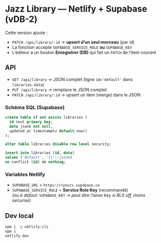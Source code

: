 # Jazz Library — Netlify + Supabase (vDB-2)

Cette version ajoute :
- `PATCH /api/library/:id` → **upsert d’un seul morceau** (par id)
- La fonction accepte `SUPABASE_SERVICE_ROLE` **ou** `SUPABASE_KEY`
- L’éditeur a un bouton **Enregistrer (DB)** qui fait un `PATCH` de l’item courant

## API
- `GET /api/library` → JSON complet (ligne `id='default'` dans `libraries.data`)
- `PUT /api/library` → remplace le JSON complet
- `PATCH /api/library/:id` → upsert un item (merge) dans le JSON

### Schéma SQL (Supabase)
```sql
create table if not exists libraries (
  id text primary key,
  data jsonb not null,
  updated_at timestamptz default now()
);

alter table libraries disable row level security;

insert into libraries (id, data)
values ('default', '[]'::jsonb)
on conflict (id) do nothing;
```

### Variables Netlify
- `SUPABASE_URL` = `https://<your>.supabase.co`
- `SUPABASE_SERVICE_ROLE` = **Service Role Key** (recommandé)  
  *(ou à défaut:* `SUPABASE_KEY` *→ peut être l’anon key si RLS off, moins sécurisé)*

## Dev local
```bash
npm i -g netlify-cli
npm i
netlify dev
```
